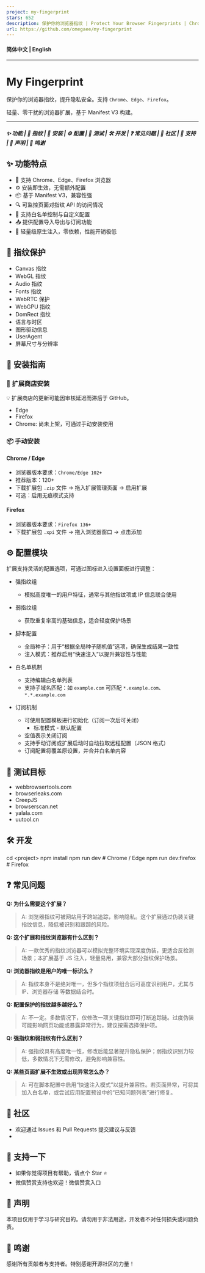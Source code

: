 ```yaml
---
project: my-fingerprint
stars: 652
description: 保护你的浏览器指纹 | Protect Your Browser Fingerprints | Chrome, Edge, Firefox | 扩展 / Extension
url: https://github.com/omegaee/my-fingerprint
---
```


#### 简体中文 | English

* * *

My Fingerprint
==============

保护你的浏览器指纹，提升隐私安全。支持 `Chrome`、`Edge`、`Firefox`。

轻量、零干扰的浏览器扩展，基于 Manifest V3 构建。

* * *

##### ✨ 功能 | 🧬 指纹 | 🧰 安装 | ⚙️ 配置 | 🧪 测试 | 🛠️ 开发 | ❓ 常见问题 | 🌱 社区 | 💝 支持 | 📜 声明 | 🙏 鸣谢

✨ 功能特点
------

-   🚀 支持 Chrome、Edge、Firefox 浏览器
-   ⚙️ 安装即生效，无需额外配置
-   📦 基于 Manifest V3，兼容性强
-   🔍 可监控页面对指纹 API 的访问情况
-   🧱 支持白名单控制与自定义配置
-   📤 提供配置导入导出与订阅功能
-   🧩 轻量级原生注入，零依赖，性能开销极低

🧬 指纹保护
-------

-   Canvas 指纹
-   WebGL 指纹
-   Audio 指纹
-   Fonts 指纹
-   WebRTC 保护
-   WebGPU 指纹
-   DomRect 指纹
-   语言与时区
-   图形驱动信息
-   UserAgent
-   屏幕尺寸与分辨率

🧰 安装指南
-------

### 🧩 扩展商店安装

💡 扩展商店的更新可能因审核延迟而滞后于 GitHub。

-   Edge
-   Firefox
-   Chrome: 尚未上架，可通过手动安装使用

### 📦 手动安装

#### Chrome / Edge

-   浏览器版本要求：`Chrome/Edge 102+`
-   推荐版本：120+
-   下载扩展包 `.zip` 文件 → 拖入扩展管理页面 → 启用扩展
-   可选：启用无痕模式支持

#### Firefox

-   浏览器版本要求：`Firefox 136+`
-   下载扩展包 `.xpi` 文件 → 拖入浏览器窗口 → 点击添加

⚙️ 配置模块
-------

扩展支持灵活的配置选项，可通过图标进入设置面板进行调整：

-   强指纹组
    
    -   模拟高度唯一的用户特征，通常与其他指纹项或 IP 信息联合使用
-   弱指纹组
    
    -   获取重复率高的基础信息，适合轻度保护场景
-   脚本配置
    
    -   全局种子：用于“根据全局种子随机值”选项，确保生成结果一致性
    -   注入模式：推荐启用“快速注入”以提升兼容性与性能
-   白名单机制
    
    -   支持编辑白名单列表
    -   支持子域名匹配：如 `example.com` 可匹配 `*.example.com`、`*.*.example.com`
-   订阅机制
    
    -   可使用配置模板进行初始化（订阅一次后可关闭）
        -   标准模式 - 默认配置
    -   空值表示关闭订阅
    -   支持手动订阅或扩展启动时自动拉取远程配置（JSON 格式）
    -   订阅配置将覆盖原设置，并合并白名单内容

🧪 测试目标
-------

-   webbrowsertools.com
-   browserleaks.com
-   CreepJS
-   browserscan.net
-   yalala.com
-   uutool.cn

🛠️ 开发
------

cd <project\>
npm install
npm run dev          # Chrome / Edge
npm run dev:firefox  # Firefox

❓ 常见问题
------

**Q: 为什么需要这个扩展？**

> A: 浏览器指纹可被网站用于跨站追踪，影响隐私。这个扩展通过伪装关键指纹信息，降低被识别和跟踪的风险。

**Q: 这个扩展和指纹浏览器有什么区别？**

> A: 一款优秀的指纹浏览器可以模拟完整环境实现深度伪装，更适合反检测场景；本扩展基于 JS 注入，轻量易用，兼容大部分指纹保护场景。

**Q: 浏览器指纹是用户的唯一标识么？**

> A: 指纹本身不是绝对唯一，但多个指纹项组合后可高度识别用户，尤其与 IP、浏览器存储 等数据结合时。

**Q: 配置保护的指纹越多越好么？**

> A: 不一定。多数情况下，仅修改一项关键指纹即可打断追踪链。过度伪装可能影响网页功能或暴露异常行为，建议按需选择保护项。

**Q: 强指纹和弱指纹有什么区别？**

> A: 强指纹具有高度唯一性，修改后能显著提升隐私保护；弱指纹识别力较低，多数情况下无需修改，避免影响兼容性。

**Q: 某些页面扩展不生效或出现异常怎么办？**

> A: 可在脚本配置中启用“快速注入模式”以提升兼容性。若页面异常，可将其加入白名单，或尝试应用配置预设中的“已知问题列表”进行修复。

🌱 社区
-----

-   欢迎通过 Issues 和 Pull Requests 提交建议与反馈
-   

💝 支持一下
-------

-   如果你觉得项目有帮助，请点个 Star ⭐
-   微信赞赏支持也欢迎！微信赞赏入口

📜 声明
-----

本项目仅用于学习与研究目的。请勿用于非法用途，开发者不对任何损失或问题负责。

🙏 鸣谢
-----

感谢所有贡献者与支持者。特别感谢开源社区的力量！
